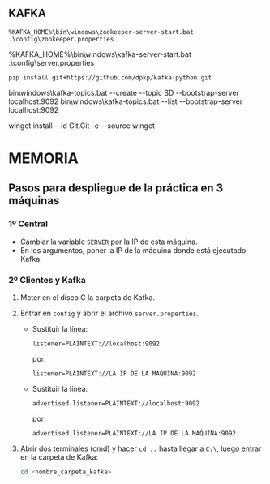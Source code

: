 
## KAFKA
```
%KAFKA_HOME%\bin\windows\zookeeper-server-start.bat .\config\zookeeper.properties
```
%KAFKA_HOME%\bin\windows\kafka-server-start.bat .\config\server.properties
```
pip install git+https://github.com/dpkp/kafka-python.git
```


bin\windows\kafka-topics.bat --create --topic SD --bootstrap-server localhost:9092
bin\windows\kafka-topics.bat --list --bootstrap-server localhost:9092


winget install --id Git.Git -e --source winget


# MEMORIA

## Pasos para despliegue de la práctica en 3 máquinas

### 1º Central
- Cambiar la variable `SERVER` por la IP de esta máquina.
- En los argumentos, poner la IP de la máquina donde está ejecutado Kafka.

### 2º Clientes y Kafka
1. Meter en el disco C la carpeta de Kafka.
2. Entrar en `config` y abrir el archivo `server.properties`.
   - Sustituir la línea:
     ```
     listener=PLAINTEXT://localhost:9092
     ```
     por:
     ```
     listener=PLAINTEXT://LA IP DE LA MAQUINA:9092
     ```
   - Sustituir la línea:
     ```
     advertised.listener=PLAINTEXT://localhost:9092
     ```
     por:
     ```
     advertised.listener=PLAINTEXT://LA IP DE LA MAQUINA:9092
     ```

3. Abrir dos terminales (cmd) y hacer `cd ..` hasta llegar a `C:\`, luego entrar en la carpeta de Kafka:
   ```bash
   cd <nombre_carpeta_kafka>

